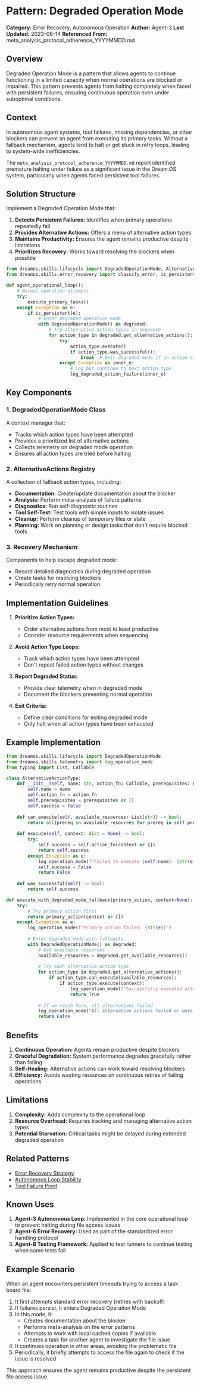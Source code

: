 # Pattern: Degraded Operation Mode

**Category:** Error Recovery, Autonomous Operation
**Author:** Agent-3
**Last Updated:** 2023-08-14
**Referenced From:** meta_analysis_protocol_adherence_YYYYMMDD.md

## Overview

Degraded Operation Mode is a pattern that allows agents to continue functioning in a limited capacity when normal operations are blocked or impaired. This pattern prevents agents from halting completely when faced with persistent failures, ensuring continuous operation even under suboptimal conditions.

## Context

In autonomous agent systems, tool failures, missing dependencies, or other blockers can prevent an agent from executing its primary tasks. Without a fallback mechanism, agents tend to halt or get stuck in retry loops, leading to system-wide inefficiencies.

The `meta_analysis_protocol_adherence_YYYYMMDD.md` report identified premature halting under failure as a significant issue in the Dream.OS system, particularly when agents faced persistent tool failures.

## Solution Structure

Implement a Degraded Operation Mode that:

1. **Detects Persistent Failures:** Identifies when primary operations repeatedly fail
2. **Provides Alternative Actions:** Offers a menu of alternative action types
3. **Maintains Productivity:** Ensures the agent remains productive despite limitations
4. **Prioritizes Recovery:** Works toward resolving the blockers when possible

```python
from dreamos.skills.lifecycle import DegradedOperationMode, AlternativeActions
from dreamos.skills.error_recovery import classify_error, is_persistent

def agent_operational_loop():
    # Normal operation attempts
    try:
        execute_primary_tasks()
    except Exception as e:
        if is_persistent(e):
            # Enter degraded operation mode
            with DegradedOperationMode() as degraded:
                # Try alternative action types in sequence
                for action_type in degraded.get_alternative_actions():
                    try:
                        action_type.execute()
                        if action_type.was_successful():
                            break  # Exit degraded mode if an action succeeds
                    except Exception as inner_e:
                        # Log but continue to next action type
                        log_degraded_action_failure(inner_e)
```

## Key Components

### 1. DegradedOperationMode Class

A context manager that:
- Tracks which action types have been attempted
- Provides a prioritized list of alternative actions
- Collects telemetry on degraded mode operation
- Ensures all action types are tried before halting

### 2. AlternativeActions Registry

A collection of fallback action types, including:
- **Documentation:** Create/update documentation about the blocker
- **Analysis:** Perform meta-analysis of failure patterns
- **Diagnostics:** Run self-diagnostic routines
- **Tool Self-Test:** Test tools with simple inputs to isolate issues
- **Cleanup:** Perform cleanup of temporary files or state
- **Planning:** Work on planning or design tasks that don't require blocked tools

### 3. Recovery Mechanism

Components to help escape degraded mode:
- Record detailed diagnostics during degraded operation
- Create tasks for resolving blockers
- Periodically retry normal operation

## Implementation Guidelines

1. **Prioritize Action Types:**
   - Order alternative actions from most to least productive
   - Consider resource requirements when sequencing

2. **Avoid Action Type Loops:**
   - Track which action types have been attempted
   - Don't repeat failed action types without changes

3. **Report Degraded Status:**
   - Provide clear telemetry when in degraded mode
   - Document the blockers preventing normal operation

4. **Exit Criteria:**
   - Define clear conditions for exiting degraded mode
   - Only halt when all action types have been exhausted

## Example Implementation

```python
from dreamos.skills.lifecycle import DegradedOperationMode
from dreamos.skills.telemetry import log_operation_mode
from typing import List, Callable

class AlternativeActionType:
    def __init__(self, name: str, action_fn: Callable, prerequisites: List[str] = None):
        self.name = name
        self.action_fn = action_fn
        self.prerequisites = prerequisites or []
        self.success = False
        
    def can_execute(self, available_resources: List[str]) -> bool:
        return all(prereq in available_resources for prereq in self.prerequisites)
        
    def execute(self, context: dict = None) -> bool:
        try:
            self.success = self.action_fn(context or {})
            return self.success
        except Exception as e:
            log_operation_mode(f"Failed to execute {self.name}: {str(e)}")
            self.success = False
            return False
            
    def was_successful(self) -> bool:
        return self.success

def execute_with_degraded_mode_fallback(primary_action, context=None):
    try:
        # Try primary action first
        return primary_action(context or {})
    except Exception as e:
        log_operation_mode(f"Primary action failed: {str(e)}")
        
        # Enter degraded mode with fallbacks
        with DegradedOperationMode() as degraded:
            # Get available resources
            available_resources = degraded.get_available_resources()
            
            # Try each alternative action type
            for action_type in degraded.get_alternative_actions():
                if action_type.can_execute(available_resources):
                    if action_type.execute(context):
                        log_operation_mode(f"Successfully executed alternative action: {action_type.name}")
                        return True
            
            # If we reach here, all alternatives failed
            log_operation_mode("All alternative actions failed or were unavailable")
            return False
```

## Benefits

1. **Continuous Operation:** Agents remain productive despite blockers
2. **Graceful Degradation:** System performance degrades gracefully rather than failing
3. **Self-Healing:** Alternative actions can work toward resolving blockers
4. **Efficiency:** Avoids wasting resources on continuous retries of failing operations

## Limitations

1. **Complexity:** Adds complexity to the operational loop
2. **Resource Overhead:** Requires tracking and managing alternative action types
3. **Potential Starvation:** Critical tasks might be delayed during extended degraded operation

## Related Patterns

- [Error Recovery Strategy](error_recovery_strategy.md)
- [Autonomous Loop Stability](autonomous_loop_stability.md)
- [Tool Failure Pivot](tool_failure_pivot.md)

## Known Uses

1. **Agent-3 Autonomous Loop:** Implemented in the core operational loop to prevent halting during file access issues
2. **Agent-6 Error Recovery:** Used as part of the standardized error handling protocol
3. **Agent-8 Testing Framework:** Applied to test runners to continue testing when some tests fail

## Example Scenario

When an agent encounters persistent timeouts trying to access a task board file:

1. It first attempts standard error recovery (retries with backoff)
2. If failures persist, it enters Degraded Operation Mode
3. In this mode, it:
   - Creates documentation about the blocker
   - Performs meta-analysis on the error patterns
   - Attempts to work with local cached copies if available
   - Creates a task for another agent to investigate the file issue
4. It continues operation in other areas, avoiding the problematic file
5. Periodically, it briefly attempts to access the file again to check if the issue is resolved

This approach ensures the agent remains productive despite the persistent file access issue. 